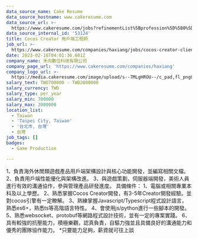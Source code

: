 ```yaml
---
data_source_name: Cake Resume
data_source_hostname: www.cakeresume.com
data_source_url: >-
  https://www.cakeresume.com/jobs?refinementList%5Bprofession%5D%5B0%5D=game-production&range%5Bsalary_range%5D%5Bmin%5D=1000000
data_source_internal_id: '53124'
title: Cocos Creator 用戶端工程師
job_url: >-
  https://www.cakeresume.com/companies/haxiang/jobs/cocos-creator-client-engineer
date: 2023-02-16T04:01:36.681Z
company_name: 禾向數位科技有限公司
company_page_url: 'https://www.cakeresume.com/companies/haxiang'
company_logo_url: >-
  https://media.cakeresume.com/image/upload/s--7MLgHROU--/c_pad,fl_png8,h_200,w_200/v1669365195/o2pxpro1hhuz7pghmwob.png
salary_text: TWD700000 - TWD2000000
salary_currency: TWD
salary_type: per_year
salary_min: 700000
salary_max: 2000000
location_list:
  - Taiwan
  - 'Taipei City, Taiwan'
  - '台北市, 台灣'
  - 台灣
job_tags: []
badges:
  - Game Production

---
```


1、負責海外休閒類遊戲產品用戶端架構設計與核心功能開發，並編寫相關文檔。 2、負責用戶端性能優化與架構改進。 3、與遊戲策劃，伺服器端開發，美術人員進行有效的溝通協作，參與管理產品研發進度。 具備條件： 1、電腦或相關專業本科及以上學歷。 2、熟悉掌握Cocos Creator開發，有3-5年Creator開發經驗。並對cocos引擎有一定瞭解。 3、熟練掌握Javascript/Typescript程式設計語言，熟悉es6+，熟悉ts等高階語言特性。 4、會使用js/python進行一些腳本的開發。 5、熟悉websocket、protobuf等網路程式設計技術，並有一定的專案實踐。 6、具有較強的抗壓能力，積極樂觀，認真負責，自驅力強並且具備良好的溝通能力和優秀的團隊協作能力。 *只要能力足夠，薪資就可往上談